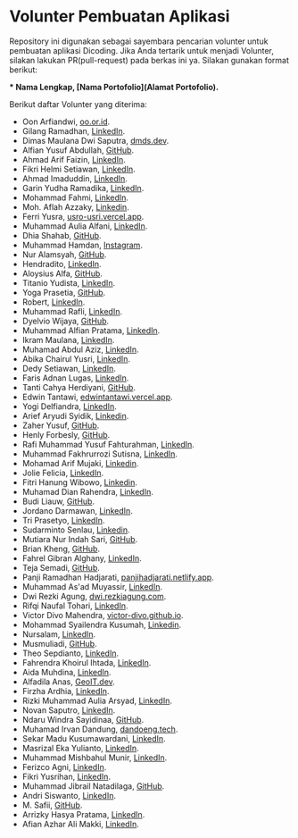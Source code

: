 # Volunter Pembuatan Aplikasi
Repository ini digunakan sebagai sayembara pencarian volunter untuk pembuatan aplikasi Dicoding. Jika Anda tertarik untuk menjadi Volunter, silakan lakukan PR(pull-request) pada berkas ini ya. Silakan gunakan format berikut:

**\* Nama Lengkap, [Nama Portofolio](Alamat Portofolio).**

Berikut daftar Volunter yang diterima:
* Oon Arfiandwi, [oo.or.id](https://oo.or.id).
* Gilang Ramadhan, [LinkedIn](https://www.linkedin.com/in/gilang-adhan/).
* Dimas Maulana Dwi Saputra, [dmds.dev](https://dmds.dev/).
* Alfian Yusuf Abdullah, [GitHub](https://github.com/alfianyusufabdullah).
* Ahmad Arif Faizin, [LinkedIn](https://www.linkedin.com/in/arifaizin).
* Fikri Helmi Setiawan, [LinkedIn](https://www.linkedin.com/in/fikrihelmi17/).
* Ahmad Imaduddin, [LinkedIn](https://www.linkedin.com/in/ahmad-imaduddin/).
* Garin Yudha Ramadika, [LinkedIn](https://www.linkedin.com/in/garinyr/).
* Mohammad Fahmi, [LinkedIn](https://www.linkedin.com/in/mohammad-fahmi-57593a195/).
* Moh. Aflah Azzaky, [Linkedin](https://www.linkedin.com/in/aflah-azzaky-1806/).
* Ferri Yusra, [usro-usri.vercel.app](https://usro-usri.vercel.app/).
* Muhammad Aulia Alfani, [LinkedIn](https://www.linkedin.com/in/muhamamdauliaalfani/).
* Dhia Shahab, [GitHub](https://github.com/dhiashahab).
* Muhammad Hamdan, [Instagram](https://www.instagram.com/m._.hamdan/).
* Nur Alamsyah, [GitHub](https://github.com/alamisaja).
* Hendradito, [LinkedIn](https://www.linkedin.com/in/hendraditodwia/).
* Aloysius Alfa, [GitHub](https://www.github.com/liemlui/).
* Titanio Yudista, [LinkedIn](https://www.linkedin.com/in/titanio-yudista-153b79192/).
* Yoga Prasetia, [GitHub](https://github.com/yogaprasetia).
* Robert, [LinkedIn](https://www.linkedin.com/in/robertheo-rt/).
* Muhammad Rafli, [LinkedIn](https://www.linkedin.com/in/muhammad-rafli-4588201b2/).
* Dyelvio Wijaya, [GitHub](https://github.com/DyelvioWijaya).
* Muhammad Alfian Pratama, [LinkedIn](https://www.linkedin.com/in/muhammadalfianpratama/).
* Ikram Maulana, [LinkedIn](https://www.linkedin.com/in/ikram-maulana-54a152217/).
* Muhamad Abdul Aziz, [LinkedIn](https://www.linkedin.com/in/muhamad-abdul-aziz-6b9a46160/).
* Abika Chairul Yusri, [LinkedIn](https://www.linkedin.com/in/abika-chairul-yusri-04215216b/).
* Dedy Setiawan, [LinkedIn](https://www.linkedin.com/in/dedystiawan/).
* Faris Adnan Lugas, [LinkedIn](https://www.linkedin.com/in/faris-adnan-lugas-7835b31a3/).
* Tanti Cahya Herdiyani, [GitHub](https://github.com/tantiich/).
* Edwin Tantawi, [edwintantawi.vercel.app](https://edwintantawi.vercel.app/).
* Yogi Delfiandra, [LinkedIn](https://www.linkedin.com/in/yogiidelfiandra/).
* Arief Aryudi Syidik, [Linkedin](https://www.linkedin.com/in/ariefaryudisyidik/).
* Zaher Yusuf, [GitHub](https://github.com/1162002005jaher/).
* Henly Forbesly, [GitHub](https://github.com/henlyforbesly).
* Rafi Muhammad Yusuf Fahturahman, [LinkedIn](https://www.linkedin.com/in/rafi-muhammad-yusuf-fahturahman).
* Muhammad Fakhrurrozi Sutisna, [LinkedIn](https://www.linkedin.com/in/mfakhrurrozis/).
* Mohamad Arif Mujaki, [Linkedin](https://www.linkedin.com/in/arif-mujaki-98374aaa/).
* Jolie Felicia, [LinkedIn](https://www.linkedin.com/in/jolie-felicia-186900218/).
* Fitri Hanung Wibowo, [Linkedin](https://www.linkedin.com/in/fitri-hanung-wibowo/).
* Muhamad Dian Rahendra, [LinkedIn](https://www.linkedin.com/in/muanra217/).
* Budi Liauw, [GitHub](https://github.com/budiliauw87/).
* Jordano Darmawan, [LinkedIn](https://www.linkedin.com/in/jordanoid/).
* Tri Prasetyo, [LinkedIn](https://www.linkedin.com/in/tri-prasetyo-704515116/).
* Sudarminto Senlau, [Linkedin](https://www.linkedin.com/in/sudarminto-senlau/).
* Mutiara Nur Indah Sari, [GitHub](https://github.com/mutiaranis).
* Brian Kheng, [GitHub](https://github.com/BrianKheng).
* Fahrel Gibran Alghany, [LinkedIn](https://www.linkedin.com/in/fahrelga/).
* Teja Semadi, [GitHub](https://github.com/tejaDEV14).
* Panji Ramadhan Hadjarati, [panjihadjarati.netlify.app](https://panjihadjarati.netlify.app/).
* Muhammad As'ad Muyassir, [LinkedIn](https://www.linkedin.com/in/m-asad-m/).
* Dwi Rezki Agung, [dwi.rezkiagung.com](https://dwi.rezkiagung.com).
* Rifqi Naufal Tohari, [LinkedIn](https://www.linkedin.com/in/rifqi-naufal-tohari/).
* Victor Divo Mahendra, [victor-divo.github.io](https://victor-divo.github.io/).
* Mohammad Syailendra Kusumah, [Linkedin](https://www.linkedin.com/in/syailendra/).
* Nursalam, [LinkedIn](https://www.linkedin.com/in/nur-salam-ab7b6419a/).
* Musmuliadi, [GitHub](https://smbrang.github.io/musmuliadi/).
* Theo Sepdianto, [LinkedIn](https://www.linkedin.com/in/theo-sepdianto-a203b4207/).
* Fahrendra Khoirul Ihtada, [LinkedIn](https://www.linkedin.com/in/fahrendra-khoirul-ihtada-763796205/).
* Aida Muhdina, [LinkedIn](https://www.linkedin.com/in/aida-muhdina-7917a2164/).
* Alfadila Anas, [GeoIT.dev](https://geoit.dev).
* Firzha Ardhia, [LinkedIn](https://www.linkedin.com/in/firzharamadhan).
* Rizki Muhammad Aulia Arsyad, [LinkedIn](https://www.linkedin.com/in/rzkarsyad/).
* Novan Saputro, [LinkedIn](https://www.linkedin.com/in/novansaputro/).
* Ndaru Windra Sayidinaa, [GitHub](https://github.com/NdaruWindra).
* Muhamad Irvan Dandung, [dandoeng.tech](https://dandoeng.tech/). 
* Sekar Madu Kusumawardani, [LinkedIn](https://www.linkedin.com/in/sekarmk03).
* Masrizal Eka Yulianto, [LinkedIn](https://www.linkedin.com/in/masrizaleka/).
* Muhammad Mishbahul Munir, [LinkedIn](https://www.linkedin.com/in/muhammad-mishbahul-munir-b32227136/).
* Ferizco Agni, [LinkedIn](https://www.linkedin.com/in/ferizco-agni/).
* Fikri Yusrihan, [LinkedIn](https://www.linkedin.com/in/fikri-yusrihan/).
* Muhammad Jibrail Natadilaga, [GitHub](https://github.com/Jibrail0398).
* Andri Siswanto, [LinkedIn](https://www.linkedin.com/in/andri-siswanto-b1a1191b0/).
* M. Safii, [GitHub](https://github.com/msafii85).
* Arrizky Hasya Pratama, [LinkedIn](https://www.linkedin.com/in/arrizky-hasya-pratama-b58316216/).
* Afian Azhar Ali Makki, [LinkedIn](https://www.linkedin.com/in/afian-alimakki-1262a0202/).
